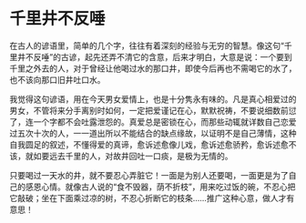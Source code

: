 # 千里井不反唾

在古人的谚语里，简单的几个字，往往有着深刻的经验与无穷的智慧。像这句“千里井不反唾”的古谚，起先还弄不清它的含意，后来才明白，大意是说：一个要到千里之外去的人，对于曾经让他喝过水的那口井，即使今后再也不需喝它的水了，也不该向那口旧井吐口水。 

我觉得这句谚语，用在今天男女爱情上，也是十分隽永有味的。凡是真心相爱过的男女，不管将来分手离别时如何，一定把爱谨记在心，默默祝祷，不要说细数前愆了，连一个字都不会吐露泄怨的。真爱总是密锁在心，而那些动辄就详数自己恋爱过五次十次的人，一一道出所以不能结合的缺点缘故，以证明不是自己薄情，这种自我圆足的叙述，不懂得爱的真谛，愈诉述愈像儿戏，愈诉述愈骄矜，愈诉述愈不该，就如要远去千里的人，对故井回吐一口痰，是极为无情的。 

只要喝过一天水的井，就不要忍心弄脏它！一面是为别人还要喝，一面更是为了自己的感恩心情。就像古人说的“食不毁器，荫不折枝”，用来吃过饭的碗，不忍心把它敲破；坐在下面乘过凉的树，不忍心折断它的枝条……推广这种心意，做人才有意思！